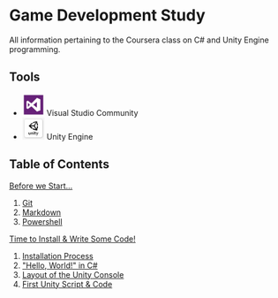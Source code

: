 # Game Development Study
All information pertaining to the Coursera class on C# and Unity Engine programming.

## Tools
- <img src="images/vscommunitylogo.jpg" alt="VS Community Logo" width=40/> Visual Studio Community
- <img src="images/unitylogo.png" alt="Unity Logo" width=40/> Unity Engine


## Table of Contents

[Before we Start...](Day-0/index.md)
1. [Git](Day-0/Git/notes.md)
2. [Markdown](Day-0/Markdown/notes.md)
3. [Powershell](Day-0/Powershell/notes.md)

[Time to Install & Write Some Code!](Day-1/index.md)
1. [Installation Process](Day-1/Installation/notes.md)
2. ["Hello, World!" in C#](Day-1/Exercise1/notes.md)
3. [Layout of the Unity Console](Day-1/UnityConsole/notes.md)
4. [First Unity Script & Code](Day-1/FirstUnity/notes.md)